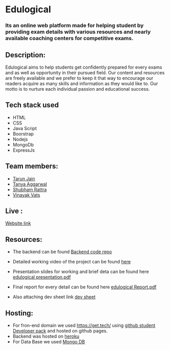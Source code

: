 
# Edulogical
### Its an online web platform made for helping student by providing exam details with various resources and nearly available coaching centers for competitive exams.

## Description:
Edulogical aims to help students get confidently prepared for every exams and as well as opportunity in their pursued field. Our content and resources are freely available and we prefer to keep it that way to encourage our readers acquire as many skills and information as they would like to. Our motto is to nurture each individual passion and educational success.

## Tech stack used
- HTML
- CSS
- Java Script
- Boorstrap
- Nodejs
- MongoDb
- ExpressJs

## Team members:
- [Tarun Jain](https://github.com/tarunjain3)
- [Tanya Aggarwal](https://github.com/TanyaAggrawal)
- [Shubham Rattra](https://github.com/ShubhamRattra)
- [Vinayak Vats](https://github.com/Kingsmaan)


## Live :
[Website link](https://edulogical.tech/)

## Resources:
- The backend can be found [Backend code repo](https://github.com/Kingsmaan/apiprojectwebhosting)
- Detailed working video of the project can be found [here](https://youtu.be/TgWMf6WdLr8)
- Presentation slides for working and brief deta can be found here [edulogical presentation.pdf](https://github.com/tarunjain3/Edulogical/files/6933714/edulogical.presentation.pdf)
- Final report for every detail can be found here [edulogical Report.pdf](https://github.com/tarunjain3/Edulogical/files/6933713/edulogical.Report.pdf)

- Also attaching dev sheet link [dev sheet](https://docs.google.com/spreadsheets/d/1TINCuWajs6xU1KdyVXShKJVzbgRLadMEh_HzXgqZmWA/edit?usp=sharing)

## Hosting:
- For fron-end domain we used https://get.tech/ using [github student Developer pack](https://education.github.com/pack) and hosted on github pages.
- Backend was hosted on [heroku](https://www.heroku.com/)
- For Data Base we used [Mongo DB](https://cloud.mongodb.com/v2/60b53e156cc4cb0660bdcd01#clusters)


